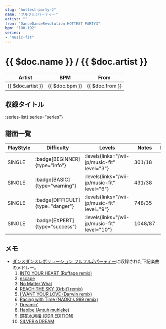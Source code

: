 ```yaml
---
slug: "hottest-party-2"
name: "フルフル♪パーティー"
artist: ""
from: "DanceDanceRevolution HOTTEST PARTY3"
bpm: "100-192"
series:
- "music-fit"
---
```


# {{ $doc.name }} / {{ $doc.artist }}

|Artist|BPM|From|
|------|---|----|
|{{ $doc.artist }}|{{ $doc.bpm }}|{{ $doc.from }}|

## 収録タイトル

:series-list{:series="series"}

## 譜面一覧

|PlayStyle|Difficulty|Levels|Notes|Movie|
|---------|----------|------|-----|-----|
|SINGLE| :badge[BEGINNER]{type="info"}|<div class="field is-grouped is-grouped-multiline"> :levels{links="/wii-jp/music-fit" level="3"}</div>|301/18||
|SINGLE| :badge[BASIC]{type="warning"}|<div class="field is-grouped is-grouped-multiline"> :levels{links="/wii-jp/music-fit" level="6"}</div>|431/38||
|SINGLE| :badge[DIFFICULT]{type="danger"}|<div class="field is-grouped is-grouped-multiline"> :levels{links="/wii-jp/music-fit" level="9"}</div>|748/35||
|SINGLE| :badge[EXPERT]{type="success"}|<div class="field is-grouped is-grouped-multiline"> :levels{links="/wii-jp/music-fit" level="10"}</div>|1048/87||

## メモ

- [ダンスダンスレボリューション フルフル♪パーティー](/series/furufuru)に収録された下記楽曲のメドレー。
  1. [INTO YOUR HEART (Ruffage remix)](/songs/into-your-heart)
  1. [escape](/songs/escape)
  1. [No Matter What](/songs/no-matter-what)
  1. [REACH THE SKY (Orbit1 remix)](/songs/reach-the-sky)
  1. [I WANT YOUR LOVE (Darwin remix)](/songs/i-want-your-love)
  1. [Racing with Time (NAOKI's 999 remix)](/songs/racing-with-time)
  1. [Dreamin'](/songs/dreamin)
  1. [Habibe (Antuh muhleke)](/songs/habibe)
  1. [鏡花水月楼 (DDR EDITION)](/songs/kyoka-suigetsu-row)
  1. [SILVER☆DREAM](/songs/silver-dream)
